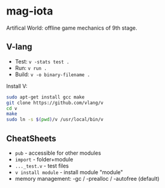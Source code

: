 # mag-iota
Artifical World: offline game mechanics of 9th stage.

## V-lang

- Test: `v -stats test .`
- Run: `v run .`
- Build: `v -o binary-filename .`

Install V:
```bash
sudo apt-get install gcc make
git clone https://github.com/vlang/v
cd v
make
sudo ln -s $(pwd)/v /usr/local/bin/v
```

## CheatSheets

- `pub` - accessible for other modules
- `import` - folder+module
- `..._test.v` - test files
- `v install module` - install module "module"
- memory management: -gc / -prealloc / -autofree (default)
